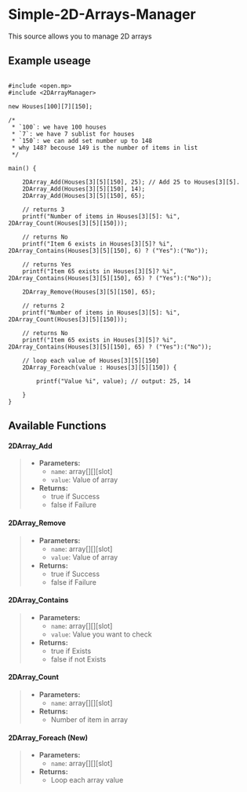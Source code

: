 # Simple-2D-Arrays-Manager
 This source allows you to manage 2D arrays

## Example useage
```pawn

#include <open.mp>
#include <2DArrayManager>

new Houses[100][7][150];

/*
 * `100`: we have 100 houses
 * `7`: we have 7 sublist for houses
 * `150`: we can add set number up to 148
 * why 148? becouse 149 is the number of items in list
 */

main() {

    2DArray_Add(Houses[3][5][150], 25); // Add 25 to Houses[3][5].
    2DArray_Add(Houses[3][5][150], 14);
    2DArray_Add(Houses[3][5][150], 65);

    // returns 3
    printf("Number of items in Houses[3][5]: %i", 2DArray_Count(Houses[3][5][150]));

    // returns No
    printf("Item 6 exists in Houses[3][5]? %i", 2DArray_Contains(Houses[3][5][150], 6) ? ("Yes"):("No"));

    // returns Yes
    printf("Item 65 exists in Houses[3][5]? %i", 2DArray_Contains(Houses[3][5][150], 65) ? ("Yes"):("No"));

    2DArray_Remove(Houses[3][5][150], 65);

    // returns 2
    printf("Number of items in Houses[3][5]: %i", 2DArray_Count(Houses[3][5][150]));

    // returns No
    printf("Item 65 exists in Houses[3][5]? %i", 2DArray_Contains(Houses[3][5][150], 65) ? ("Yes"):("No"));

    // loop each value of Houses[3][5][150]
    2DArray_Foreach(value : Houses[3][5][150]) {

	    printf("Value %i", value); // output: 25, 14

    }
}
```
## Available Functions

#### 2DArray_Add
>* **Parameters:**
>	* `name`: array[][][slot]
>	* `value`: Value of array
>* **Returns:**
>	* true if Success
>	* false if Failure

#### 2DArray_Remove
>* **Parameters:**
>	* `name`: array[][][slot]
>	* `value`: Value of array
>* **Returns:**
>	* true if Success
>	* false if Failure

#### 2DArray_Contains
>* **Parameters:**
>	* `name`: array[][][slot]
>	* `value`: Value you want to check
>* **Returns:**
>	* true if Exists
>	* false if not Exists

#### 2DArray_Count
>* **Parameters:**
>	* `name`: array[][][slot]
>* **Returns:**
>	* Number of item in array

#### 2DArray_Foreach (New)
>* **Parameters:**
>	* `name`: array[][][slot]
>* **Returns:**
>	* Loop each array value
